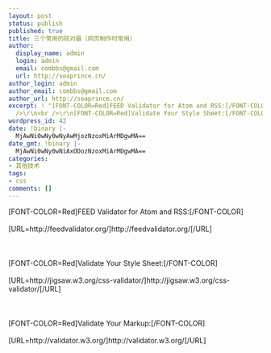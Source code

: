 ```yaml
---
layout: post
status: publish
published: true
title: 三个常用的较对器（网页制作时常用）
author:
  display_name: admin
  login: admin
  email: combbs@gmail.com
  url: http://seaprince.cn/
author_login: admin
author_email: combbs@gmail.com
author_url: http://seaprince.cn/
excerpt: ! "[FONT-COLOR=Red]FEED Validator for Atom and RSS:[/FONT-COLOR]<br />\r\n[URL=http://feedvalidator.org/]http://feedvalidator.org/[/URL]<br
  />\r\n<br />\r\n[FONT-COLOR=Red]Validate Your Style Sheet:[/FONT-COLOR]<br />\r\n[URL=http://jigsaw.w3.org/css-validator/]http://jigsaw.w3.org/cs..."
wordpress_id: 42
date: !binary |-
  MjAwNi0wNy0wNyAwMjozNzoxMiArMDgwMA==
date_gmt: !binary |-
  MjAwNi0wNy0wNiAxODozNzoxMiArMDgwMA==
categories:
- 其他技术
tags:
- css
comments: []
---
```

<p>[FONT-COLOR=Red]FEED Validator for Atom and RSS:[&#47;FONT-COLOR]<br &#47;><br />
[URL=http:&#47;&#47;feedvalidator.org&#47;]http:&#47;&#47;feedvalidator.org&#47;[&#47;URL]<br &#47;><br />
<br &#47;><br />
[FONT-COLOR=Red]Validate Your Style Sheet:[&#47;FONT-COLOR]<br &#47;><br />
[URL=http:&#47;&#47;jigsaw.w3.org&#47;css-validator&#47;]http:&#47;&#47;jigsaw.w3.org&#47;css-validator&#47;[&#47;URL]<br &#47;><br />
<br &#47;><br />
[FONT-COLOR=Red]Validate Your Markup:[&#47;FONT-COLOR]<br &#47;><br />
[URL=http:&#47;&#47;validator.w3.org&#47;]http:&#47;&#47;validator.w3.org&#47;[&#47;URL]</p>
